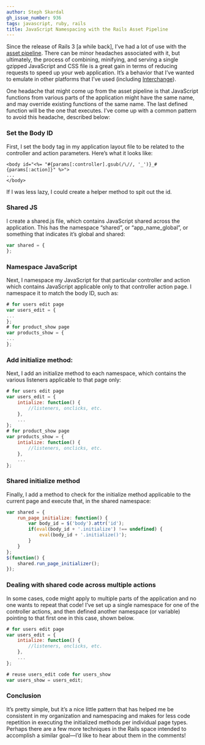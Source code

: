 ```yaml
---
author: Steph Skardal
gh_issue_number: 936
tags: javascript, ruby, rails
title: JavaScript Namespacing with the Rails Asset Pipeline
---
```




Since the release of Rails 3 [a while back], I’ve had a lot of use with the [asset pipeline](http://guides.rubyonrails.org/asset_pipeline.html). There can be minor headaches associated with it, but ultimately, the process of combining, minifying, and serving a single gzipped JavaScript and CSS file is a great gain in terms of reducing requests to speed up your web application. It’s a behavior that I’ve wanted to emulate in other platforms that I’ve used (including [Interchange](http://www.icdevgroup.org/i/dev)).

One headache that might come up from the asset pipeline is that JavaScript functions from various parts of the application might have the same name, and may override existing functions of the same name. The last defined function will be the one that executes. I’ve come up with a common pattern to avoid this headache, described below:

### Set the Body ID

First, I set the body tag in my application layout file to be related to the controller and action parameters. Here’s what it looks like:

```nohighlight
<body id="<%= "#{params[:controller].gsub(/\//, '_')}_#{params[:action]}" %>">
...
</body>
```

If I was less lazy, I could create a helper method to spit out the id.

### Shared JS

I create a shared.js file, which contains JavaScript shared across the application. This has the namespace “shared”, or “app_name_global”, or something that indicates it’s global and shared:

```javascript
var shared = {
};
```

### Namespace JavaScript

Next, I namespace my JavaScript for that particular controller and action which contains JavaScript applicable only to that controller action page. I namespace it to match the body ID, such as:

```javascript
# for users edit page
var users_edit = {
...
};
# for product_show page
var products_show = {
...
};
```

### Add initialize method:

Next, I add an initialize method to each namespace, which contains the various listeners applicable to that page only:

```javascript
# for users edit page
var users_edit = {
    intialize: function() {
        //listeners, onclicks, etc.
    }, 
    ...
};
# for product_show page
var products_show = {
    intialize: function() {
        //listeners, onclicks, etc.
    }, 
    ...
};
```

### Shared initialize method

Finally, I add a method to check for the initialize method applicable to the current page and execute that, in the shared namespace:

```javascript
var shared = {
    run_page_initialize: function() {
        var body_id = $('body').attr('id');
        if(eval(body_id + '.initialize') !== undefined) {
            eval(body_id + '.initialize()');
        }
    }  
};
$(function() {
    shared.run_page_initializer();
});
```

### Dealing with shared code across multiple actions

In some cases, code might apply to multiple parts of the application and no one wants to repeat that code! I’ve set up a single namespace for one of the controller actions, and then defined another namespace (or variable) pointing to that first one in this case, shown below.

```javascript
# for users edit page
var users_edit = {
    intialize: function() {
        //listeners, onclicks, etc.
    }, 
    ...
};

# reuse users_edit code for users_show
var users_show = users_edit;
```

### Conclusion

It’s pretty simple, but it’s a nice little pattern that has helped me be consistent in my organization and namespacing and makes for less code repetition in executing the initialized methods per individual page types. Perhaps there are a few more techniques in the Rails space intended to accomplish a similar goal—I’d like to hear about them in the comments!


